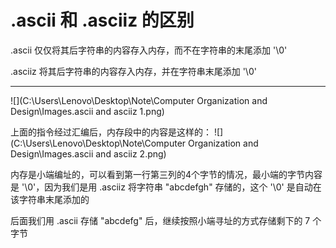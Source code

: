 # .ascii 和 .asciiz 的区别

.ascii 仅仅将其后字符串的内容存入内存，而不在字符串的末尾添加 '\0'

.asciiz 将其后字符串的内容存入内存，并在字符串末尾添加 '\0'

---

![](C:\Users\Lenovo\Desktop\Note\Computer Organization and Design\Images\.ascii and asciiz 1.png)

上面的指令经过汇编后，内存段中的内容是这样的：
![](C:\Users\Lenovo\Desktop\Note\Computer Organization and Design\Images\.ascii and asciiz 2.png)

内存是小端编址的，可以看到第一行第三列的4个字节的情况，最小端的字节内容是 '\0'，因为我们是用 .asciiz 将字符串 "abcdefgh" 存储的，这个 '\0' 是自动在该字符串末尾添加的

后面我们用 .ascii 存储 "abcdefg" 后，继续按照小端寻址的方式存储剩下的 7 个字节